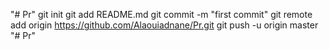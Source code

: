 "# Pr"  git init git add README.md git commit -m "first commit" git remote add origin https://github.com/Alaouiadnane/Pr.git git push -u origin master
"# Pr" 
